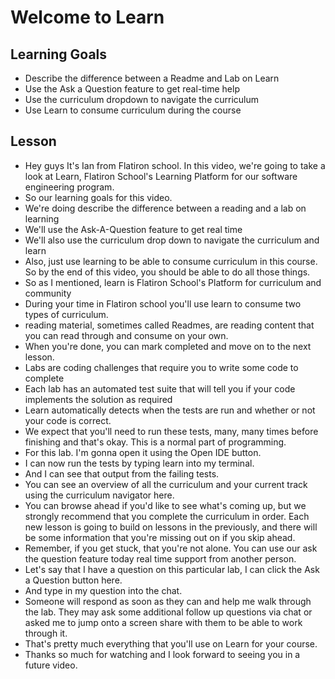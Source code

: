 # Welcome to Learn

## Learning Goals
+ Describe the difference between a Readme and Lab on Learn
+ Use the Ask a Question feature to get real-time help
+ Use the curriculum dropdown to navigate the curriculum
+ Use Learn to consume curriculum during the course

## Lesson

+ Hey guys It's Ian from Flatiron school. In this video, we're going to take a look at Learn, Flatiron School's Learning Platform for our software engineering program.
+ So our learning goals for this video.
+  We're doing describe the difference between a reading and a lab on learning
+ We'll use the Ask-A-Question feature to get real time
+ We'll also use the curriculum drop down to navigate the curriculum and learn
+ Also, just use learning to be able to consume curriculum in this course. So by the end of this video, you should be able to do all those things.
+ So as I mentioned, learn is Flatiron School's Platform for curriculum and community
+ During your time in Flatiron school you'll use learn to consume two types of curriculum.
+ reading material, sometimes called Readmes, are reading content that you can read through and consume on your own.
+ When you're done, you can mark completed and move on to the next lesson.
+ Labs are coding challenges that require you to write some code to complete
+ Each lab has an automated test suite that will tell you if your code implements the solution as required
+ Learn automatically detects when the tests are run and whether or not your code is correct.
+ We expect that you'll need to run these tests, many, many times before finishing and that's okay. This is a normal part of programming.
+ For this lab. I'm gonna open it using the Open IDE button.
+ I can now run the tests by typing learn into my terminal.
+ And I can see that output from the failing tests.
+ You can see an overview of all the curriculum and your current track using the curriculum navigator here.
+ You can browse ahead if you'd like to see what's coming up, but we strongly recommend that you complete the curriculum in order. Each new lesson is going to build on lessons in the previously, and there will be some information that you're missing out on if you skip ahead.
+ Remember, if you get stuck, that you're not alone. You can use our ask the question feature today real time support from another person.
+ Let's say that I have a question on this particular lab, I can click the Ask a Question button here.
+ And type in my question into the chat.
+ Someone will respond as soon as they can and help me walk through the lab. They may ask some additional follow up questions via chat or asked me to jump onto a screen share with them to be able to work through it.
+ That's pretty much everything that you'll use on Learn for your course.
+ Thanks so much for watching and I look forward to seeing you in a future video.
